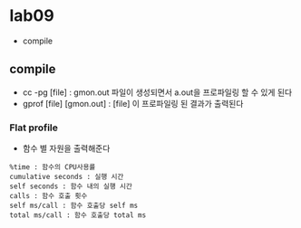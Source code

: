 # lab09
* compile

## compile
* cc -pg [file] : gmon.out 파일이 생성되면서 a.out을 프로파일링 할 수 있게 된다
* gprof [file] [gmon.out] : [file] 이 프로파일링 된 결과가 출력된다

### Flat profile
* 함수 별 자원을 출력해준다
```
%time : 함수의 CPU사용률
cumulative seconds : 실행 시간
self seconds : 함수 내의 실행 시간
calls : 함수 호출 횟수
self ms/call : 함수 호출당 self ms
total ms/call : 함수 호출당 total ms
```
